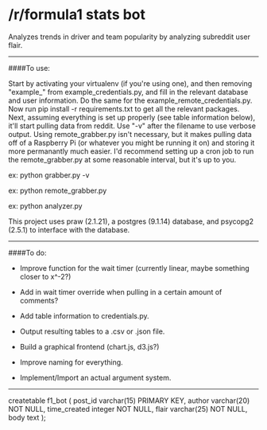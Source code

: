 # /r/formula1 stats bot

Analyzes trends in driver and team popularity by analyzing subreddit user flair.

------
####To use:

Start by activating your virtualenv (if you're using one), and then removing "example_" from example_credentials.py, and fill in the relevant database and user information. Do the same for the example_remote_credentials.py. Now run pip install -r requirements.txt to get all the relevant packages. Next, assuming everything is set up properly (see table information below), it'll start pulling data from reddit. Use "-v" after the filename to use verbose output. Using remote_grabber.py isn't necessary, but it makes pulling data off of a Raspberry Pi (or whatever you might be running it on) and storing it more permanantly much easier. I'd recommend setting up a cron job to run the remote_grabber.py at some reasonable interval, but it's up to you.

  ex: python grabber.py -v
  
  ex: python remote_grabber.py
  
  ex: python analyzer.py

This project uses praw (2.1.21), a postgres (9.1.14) database, and psycopg2 (2.5.1) to interface with the database.

------

####To do:

- Improve function for the wait timer (currently linear, maybe something closer to x^-2?)

- Add in wait timer override when pulling in a certain amount of comments?

- Add table information to credentials.py.

- Output resulting tables to a .csv or .json file.

- Build a graphical frontend (chart.js, d3.js?)

- Improve naming for everything.

- Implement/Import an actual argument system.

------

createtable f1_bot (
  post_id varchar(15) PRIMARY KEY,
  author varchar(20) NOT NULL,
  time_created integer NOT NULL,
  flair varchar(25) NOT NULL,
  body text
  );
